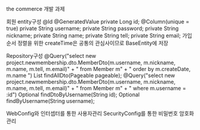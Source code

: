 the commerce 개발 과제

회원 entity구성 
    @Id
    @GeneratedValue
    private Long id;
    @Column(unique = true)
    private String username;
    private String password;
    private String nickname;
    private String name;
    private String tell;
    private String email;
    가입순서 정렬을 위한 createTime은 공통의 관심사이므로 BaseEntity에 저장

    
Repository구성
    @Query("select new project.newmembership.dto.MemberDto(m.username, m.nickname, m.name, m.tell, m.email)" +
            " from Member m" +
            " order by m.createDate, m.name ")
    List<MemberDto> findAllDto(Pageable pageable);
    @Query("select new project.newmembership.dto.MemberDto(m.username, m.nickname, m.name, m.tell, m.email)" +
            " from Member m" +
            " where m.username = :id")
    Optional<MemberDto> findDtoByUsername(String id);
    Optional<Member> findByUsername(String username);


WebConfig와 인터셉터를 통한 사용자관리
SecurityConfig를 통한 비밀번호 암호화 관리
    
